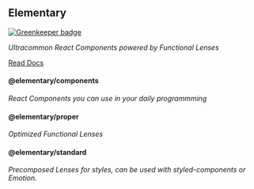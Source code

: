 ## Elementary

[![Greenkeeper badge](https://badges.greenkeeper.io/rajatsharma/elementary.svg)](https://greenkeeper.io/)

_Ultracommon React Components powered by Functional Lenses_

[Read Docs](https://rajatsharma.github.io/elementary-docs/)

#### @elementary/components

_React Components you can use in your daily programmming_

#### @elementary/proper

_Optimized Functional Lenses_

#### @elementary/standard

_Precomposed Lenses for styles, can be used with styled-components or Emotion._
